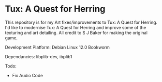 # Tux: A Quest for Herring
This repository is for my Art fixes/improvements to Tux: A Quest for Herring.
I'd like to modernise Tux: A Quest for Herring and improve some of the texturing and art detailing. All credit to S J Baker for making the original game.

Development Platform:
Debian Linux 12.0 Bookworm

Dependancies:
libplib-dev, ibplib1

Todo:
- Fix Audio Code
